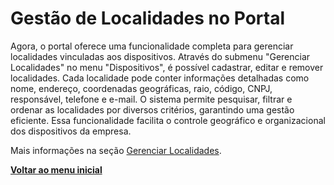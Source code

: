 # Gestão de Localidades no Portal

Agora, o portal oferece uma funcionalidade completa para gerenciar localidades vinculadas aos dispositivos. Através do submenu "Gerenciar Localidades" no menu "Dispositivos", é possível cadastrar, editar e remover localidades. Cada localidade pode conter informações detalhadas como nome, endereço, coordenadas geográficas, raio, código, CNPJ, responsável, telefone e e-mail. O sistema permite pesquisar, filtrar e ordenar as localidades por diversos critérios, garantindo uma gestão eficiente. Essa funcionalidade facilita o controle geográfico e organizacional dos dispositivos da empresa.

Mais informações na seção [Gerenciar Localidades](../../portal/dispositivos/gerenciar-localidades.md).

[**Voltar ao menu inicial**](./)
